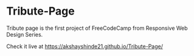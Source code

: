 # Tribute-Page
Tribute page is the first project of FreeCodeCamp from Responsive Web Design Series.


Check it live at https://akshayshinde21.github.io/Tribute-Page/

